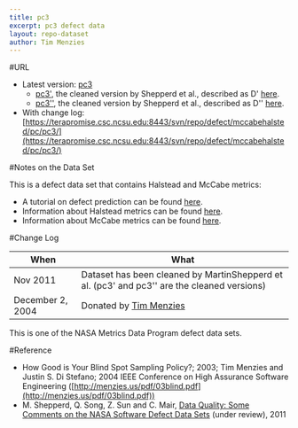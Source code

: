 ```yaml
---
title: pc3
excerpt: pc3 defect data
layout: repo-dataset
author: Tim Menzies
---
```



#URL

  * Latest version: [pc3](https://terapromise.csc.ncsu.edu:8443/svn/repo/defect/mccabehalsted/pc/pc3/pc3.arff)
      * [pc3'](https://terapromise.csc.ncsu.edu:8443/svn/repo/defect/mccabehalsted/pc/pc3/d), the cleaned version by Shepperd et al., described as D' [here](http://nasa-softwaredefectdatasets.wikispaces.com/home).
      * [pc3''](https://terapromise.csc.ncsu.edu:8443/svn/repo/defect/mccabehalsted/pc/pc3/dd), the cleaned version by Shepperd et al., described as D'' [here](http://nasa-softwaredefectdatasets.wikispaces.com/home).
  * With change log:[https://terapromise.csc.ncsu.edu:8443/svn/repo/defect/mccabehalsted/pc/pc3/](https://terapromise.csc.ncsu.edu:8443/svn/repo/defect/mccabehalsted/pc/pc3/)

#Notes on the Data Set

This is a defect data set that contains Halstead and McCabe metrics:
  * A tutorial on defect prediction can be found [here](/repo/defect/tut.html).
  * Information about Halstead metrics can be found [here](/repo/defect/mccabehalsted/tut.html).
  * Information about McCabe metrics can be found [here](/repo/defect/mccabehalsted/tut.html).

#Change Log

When | What---- | ----
Nov 2011 | Dataset has been cleaned by MartinShepperd et al. (pc3' and pc3'' are the cleaned versions)
   December 2, 2004 | Donated by [Tim Menzies](/repo/people)

This is one of the NASA Metrics Data Program defect data sets.

#Reference
  * How Good is Your Blind  Spot Sampling Policy?; 2003; Tim Menzies and Justin S. Di Stefano; 2004 IEEE Conference on High Assurance Software Engineering ([http://menzies.us/pdf/03blind.pdf](http://menzies.us/pdf/03blind.pdf))
  * M. Shepperd, Q. Song, Z. Sun and C. Mair, [Data Quality: Some Comments on the NASA Software Defect Data Sets](http://goo.gl/OlHNh) (under review), 2011
